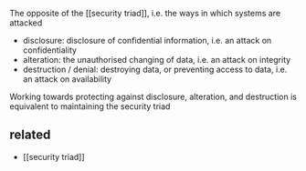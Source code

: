 The opposite of the [[security triad]], i.e. the ways in which systems are attacked

- disclosure: disclosure of confidential information, i.e. an attack on confidentiality
- alteration: the unauthorised changing of data, i.e. an attack on integrity
- destruction / denial: destroying data, or preventing access to data, i.e. an attack on availability

Working towards protecting against disclosure, alteration, and destruction is equivalent to maintaining the security triad

## related

- [[security triad]]



